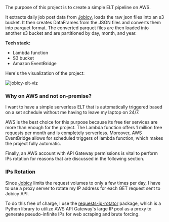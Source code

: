 
The purpose of this project is to create a simple ELT pipeline on AWS. 

It extracts daily job post data from [Jobicy](https://jobicy.com/), loads the raw json files into an s3 bucket. It then creates DataFrames from the JSON files and converts them into parquet format. The converted parquet files are then loaded into another s3 bucket and are partitioned by day, month, and year. 

**Tech stack:**
* Lambda function
* S3 bucket
* Amazon EventBridge

Here's the visualization of the project:

![jobicy-elt-viz](https://github.com/Dazai-kun/my-project/blob/fb70aa3002080189f4a5b2b0e8f29132a8d61cdf/image/Pasted%20image%2020240601134546.png)
### Why on AWS and not on-premise?

I want to have a simple serverless ELT that is automatically triggered based on a set schedule without me having to leave my laptop on 24/7. 

AWS is the best choice for this purpose because its free tier services are more than enough for the project. The Lambda function offers 1 million free requests per month and is completely serverless. Moreover, AWS EventBridge allows for scheduled triggers of lambda function, which makes the project fully automatic. 

Finally, an AWS account with API Gateway permissions is vital to perform IPs rotation for reasons that are discussed in the following section.  
### **IPs Rotation**

Since [Jobicy](https://jobicy.com/) limits the request volumes to only a few times per day, I have to use a proxy server to rotate my IP address for each GET request sent to Jobicy API. 

To do this free of charge, I use the [requests-ip-rotator](https://github.com/Ge0rg3/requests-ip-rotator) package, which is a Python library to utilize AWS API Gateway's large IP pool as a proxy to generate pseudo-infinite IPs for web scraping and brute forcing.

